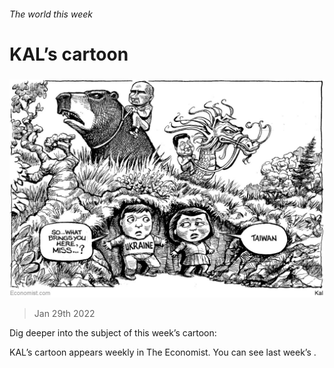 ###### The world this week

# KAL’s cartoon 

#####  

![image](images/20220129_wwd000.jpg) 

> Jan 29th 2022 

Dig deeper into the subject of this week’s cartoon:


KAL’s cartoon appears weekly in The Economist. You can see last week’s .

